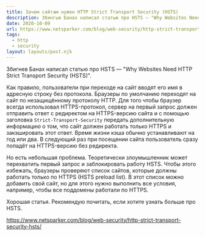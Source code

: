```yaml
---
title: Зачем сайтам нужен HTTP Strict Transport Security (HSTS)
description: Збингью Банах написал статью про HSTS — "Why Websites Need HTTP Strict Transport Security (HSTS)"
date: 2020-10-09
url: https://www.netsparker.com/blog/web-security/http-strict-transport-security-hsts/
tags:
  - http
  - security
layout: layouts/post.njk
---
```

Збигнев Банах написал статью про HSTS — "Why Websites Need HTTP Strict Transport Security (HSTS)".

Как правило, пользователи при переходе на сайт вводят его имя в адресную строку без протокола. Браузеры по умолчанию переходят на сайт по незащищённому протоколу HTTP. Для того чтобы браузер всегда использовал HTTPS-протокол, сервер на первый запрос должен отправить ответ с редиректом на HTTPS-версию сайта и с помощью заголовка `Strict-Transport-Security` передать дополнительную информацию о том, что сайт должен работать только HTTPS и закэшировать этот ответ. Время жизни кэша обычно устанавливают на год или два. В следующий раз при посещении сайта пользователь сразу попадёт на HTTPS-версию без редиректа.

Но есть небольшая проблема. Теоретически злоумышленник может перехватить первый запрос и заблокировать работу HSTS. Чтобы этого избежать, браузеры проверяют список сайтов, которые должны работать только по HTTPS (HSTS preload list). В этот список можно добавить свой сайт, но для этого нужно выполнить все условия, например, чтобы все поддомены работали по HTTPS.

Хорошая статья. Рекомендую почитать, если хотите узнать больше про HSTS.

https://www.netsparker.com/blog/web-security/http-strict-transport-security-hsts/
